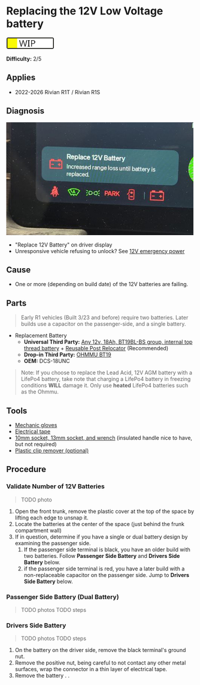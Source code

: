 # Replacing the 12V Low Voltage battery

![wip](../../status_wip.png)

**Difficulty:** 2/5

## Applies

  * 2022-2026 Rivian R1T / Rivian R1S

## Diagnosis

![Replace 12V Battery](warning-12v.jpg)

  * "Replace 12V Battery" on driver display
  * Unresponsive vehicle refusing to unlock? See [12V emergency power](emergency-jump.md)

## Cause

  * One or more (depending on build date) of the 12V batteries are failing.

## Parts

> Early R1 vehicles (Built 3/23 and before) require two batteries. Later builds
> use a capacitor on the passenger-side, and a single battery.

  * Replacement Battery
    * **Universal Third Party:** [Any 12v, 18Ah, BT19BL-BS group, internal top thread battery](https://amzn.to/48L0295) + [Reusable Post Relocator](https://soonishev.com/products/battery-post-relocator) (Recommended)
    * **Drop-in Third Party:** [OHMMU BT19](https://www.ohmmu.com/product-page/12v-lithium-battery-for-r1t-r1s)
    * **OEM:** DCS-18UNC

> Note: If you choose to replace the Lead Acid, 12V AGM battery with a LifePo4 battery, take note that charging a LifePo4 battery in freezing conditions **WILL** damage it.  Only use **heated** LifePo4 batteries such as the Ohmmu.

## Tools

  * [Mechanic gloves](https://amzn.to/3LwpO7d)
  * [Electrical tape](https://amzn.to/4oIQMqM)
  * [10mm socket, 13mm socket, and wrench](https://amzn.to/47crE5V) (insulated handle nice to have, but not required)
  * [Plastic clip remover (optional)](https://amzn.to/3L8OWAW)

## Procedure

### Validate Number of 12V Batteries

> TODO photo

  1. Open the front trunk, remove the plastic cover at the top of the space by lifting each edge to unsnap it.
  2. Locate the batteries at the center of the space (just behind the frunk compartment wall)
  3. If in question, determine if you have a single or dual battery design by examining the passenger side.
     1. If the passenger side terminal is black, you have an older build with two batteries. Follow **Passenger Side Battery** and **Drivers Side Battery** below.
     2. if the passenger side terminal is red, you have a later build with a non-replaceable capacitor on the passenger side. Jump to **Drivers Side Battery** below.

### Passenger Side Battery (Dual Battery)

> TODO photos
> TODO steps

### Drivers Side Battery

> TODO photos
> TODO steps

  1. On the battery on the driver side, remove the black terminal's ground nut. 
  2. Remove the positive nut, being careful to not contact any other metal surfaces, wrap the connector in a thin layer of electrical tape.
  3. Remove the battery
  .
  .
